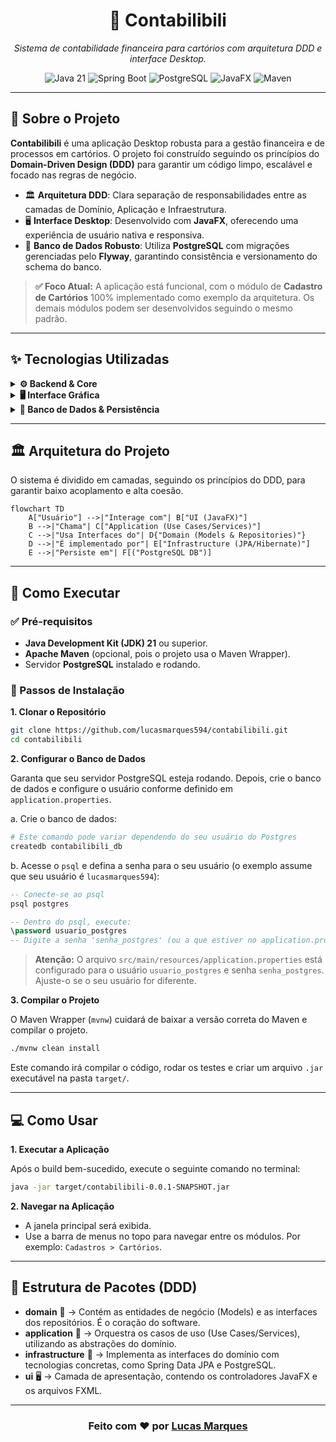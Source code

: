 <h1 align="center">🧾 Contabilibili</h1>

<p align="center">
  <em>Sistema de contabilidade financeira para cartórios com arquitetura DDD e interface Desktop.</em>
</p>

<p align="center">
  <img src="https://img.shields.io/badge/Java-21-ED8B00?style=flat&logo=openjdk&logoColor=white" alt="Java 21"/>
  <img src="https://img.shields.io/badge/Spring_Boot-3.x-6DB33F?style=flat&logo=spring&logoColor=white" alt="Spring Boot"/>
  <img src="https://img.shields.io/badge/PostgreSQL-14+-336791?style=flat&logo=postgresql&logoColor=white" alt="PostgreSQL"/>
  <img src="https://img.shields.io/badge/JavaFX-21-007396?style=flat&logo=oracle&logoColor=white" alt="JavaFX"/>
  <img src="https://img.shields.io/badge/Maven-4+-C71A36?style=flat&logo=apache-maven&logoColor=white" alt="Maven"/>
</p>

---

## 📖 Sobre o Projeto

**Contabilibili** é uma aplicação Desktop robusta para a gestão financeira e de processos em cartórios. O projeto foi construído seguindo os princípios do **Domain-Driven Design (DDD)** para garantir um código limpo, escalável e focado nas regras de negócio.

- 🏛️ **Arquitetura DDD**: Clara separação de responsabilidades entre as camadas de Domínio, Aplicação e Infraestrutura.
- 🖥️ **Interface Desktop**: Desenvolvido com **JavaFX**, oferecendo uma experiência de usuário nativa e responsiva.
- 🐘 **Banco de Dados Robusto**: Utiliza **PostgreSQL** com migrações gerenciadas pelo **Flyway**, garantindo consistência e versionamento do schema do banco.

> **✅ Foco Atual:** A aplicação está funcional, com o módulo de **Cadastro de Cartórios** 100% implementado como exemplo da arquitetura. Os demais módulos podem ser desenvolvidos seguindo o mesmo padrão.

---

## ✨ Tecnologias Utilizadas

<details>
  <summary><strong>⚙️ Backend & Core</strong></summary>
  
- ☕ **Java 21**: Versão mais recente da linguagem, aproveitando seus novos recursos e performance.
- 🌱 **Spring Boot 3.x**: Framework para inicialização rápida e configuração simplificada da aplicação.
- 🏗️ **Maven**: Ferramenta para gerenciamento de dependências e automação do build do projeto.
- 🗂️ **Domain-Driven Design (DDD)**: Arquitetura focada nas regras de negócio complexas.
</details>

<details>
  <summary><strong>🖥️ Interface Gráfica</strong></summary>

- 🎨 **JavaFX 21**: Framework moderno para a criação de interfaces de usuário ricas e performáticas em Java.
- 📄 **FXML**: Linguagem baseada em XML para definir a estrutura da interface, separando a lógica da apresentação.
</details>

<details>
  <summary><strong>💾 Banco de Dados & Persistência</strong></summary>

- 🐘 **PostgreSQL**: Banco de dados relacional poderoso e confiável.
- 🛏️ **JPA/Hibernate**: Framework para mapeamento objeto-relacional (ORM) e persistência de dados.
- 🦋 **Flyway**: Ferramenta para controle de versão e migração do schema do banco de dados.
</details>

---

## 🏛️ Arquitetura do Projeto

O sistema é dividido em camadas, seguindo os princípios do DDD, para garantir baixo acoplamento e alta coesão.

```mermaid
flowchart TD
    A["Usuário"] -->|"Interage com"| B["UI (JavaFX)"]
    B -->|"Chama"| C["Application (Use Cases/Services)"]
    C -->|"Usa Interfaces do"| D{"Domain (Models & Repositories)"}
    D -->|"É implementado por"| E["Infrastructure (JPA/Hibernate)"]
    E -->|"Persiste em"| F[("PostgreSQL DB")]
```

---

## 🚀 Como Executar

### ✅ Pré-requisitos

- **Java Development Kit (JDK) 21** ou superior.
- **Apache Maven** (opcional, pois o projeto usa o Maven Wrapper).
- Servidor **PostgreSQL** instalado e rodando.

### 🔧 Passos de Instalação

**1. Clonar o Repositório**

```bash
git clone https://github.com/lucasmarques594/contabilibili.git
cd contabilibili
```

**2. Configurar o Banco de Dados**

Garanta que seu servidor PostgreSQL esteja rodando. Depois, crie o banco de dados e configure o usuário conforme definido em `application.properties`.

a. Crie o banco de dados:
```bash
# Este comando pode variar dependendo do seu usuário do Postgres
createdb contabilibili_db
```

b. Acesse o `psql` e defina a senha para o seu usuário (o exemplo assume que seu usuário é `lucasmarques594`):
```sql
-- Conecte-se ao psql
psql postgres

-- Dentro do psql, execute:
\password usuario_postgres
-- Digite a senha 'senha_postgres' (ou a que estiver no application.properties)
```
> **Atenção:** O arquivo `src/main/resources/application.properties` está configurado para o usuário `usuario_postgres` e senha `senha_postgres`. Ajuste-o se o seu usuário for diferente.

**3. Compilar o Projeto**

O Maven Wrapper (`mvnw`) cuidará de baixar a versão correta do Maven e compilar o projeto.
```bash
./mvnw clean install
```
Este comando irá compilar o código, rodar os testes e criar um arquivo `.jar` executável na pasta `target/`.

---

## 💻 Como Usar

**1. Executar a Aplicação**

Após o build bem-sucedido, execute o seguinte comando no terminal:

```bash
java -jar target/contabilibili-0.0.1-SNAPSHOT.jar
```

**2. Navegar na Aplicação**
- A janela principal será exibida.
- Use a barra de menus no topo para navegar entre os módulos. Por exemplo: `Cadastros > Cartórios`.

---

## 📁 Estrutura de Pacotes (DDD)

- **domain** 🧠 → Contém as entidades de negócio (Models) e as interfaces dos repositórios. É o coração do software.
- **application** 💼 → Orquestra os casos de uso (Use Cases/Services), utilizando as abstrações do domínio.
- **infrastructure** 🔌 → Implementa as interfaces do domínio com tecnologias concretas, como Spring Data JPA e PostgreSQL.
- **ui** 🖥️ → Camada de apresentação, contendo os controladores JavaFX e os arquivos FXML.

---

<h3 align="center">Feito com ❤️ por <a href="https://github.com/lucasmarques594">Lucas Marques</a></h3>
